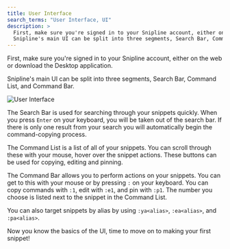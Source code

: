 ```yaml
---
title: User Interface
search_terms: "User Interface, UI"
description: >
  First, make sure you're signed in to your Snipline account, either on the web or download the Desktop application.
  Snipline's main UI can be split into three segments, Search Bar, Command List, and Command Bar.
---
```


First, make sure you're signed in to your Snipline account, either on the web or download the Desktop application.

Snipline's main UI can be split into three segments, Search Bar, Command List, and Command Bar.

![User Interface](/images/snipline/ui.png)

The Search Bar is used for searching through your snippets quickly. When you press `Enter` on your keyboard, you will be taken out of the search bar. If there is only one result from your search you will automatically begin the command-copying process.

The Command List is a list of all of your snippets. You can scroll through these with your mouse, hover over the snippet actions. These buttons can be used for copying, editing and pinning.

The Command Bar allows you to perform actions on your snippets. You can get to this with your mouse or by pressing `:` on your keyboard. You can copy commands with `:1`, edit with `:e1`, and pin with `:p1`. The number you choose is listed next to the snippet in the Command List. 

You can also target snippets by alias by using `:ya<alias>`, `:ea<alias>`, and `:pa<alias>`.

Now you know the basics of the UI, time to move on to making your first snippet!